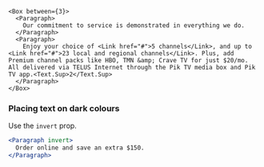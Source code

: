 ```
<Box between={3}>
  <Paragraph>
    Our commitment to service is demonstrated in everything we do.
  </Paragraph>
  <Paragraph>
    Enjoy your choice of <Link href="#">5 channels</Link>, and up to <Link href="#">23 local and regional channels</Link>. Plus, add Premium channel packs like HBO, TMN &amp; Crave TV for just $20/mo. All delivered via TELUS Internet through the Pik TV media box and Pik TV app.<Text.Sup>2</Text.Sup>
  </Paragraph>
</Box>
```

### Placing text on dark colours

Use the `invert` prop.

```jsx { "props": { "className": "docs_purple-block" } }
<Paragraph invert>
  Order online and save an extra $150.
</Paragraph>
```
